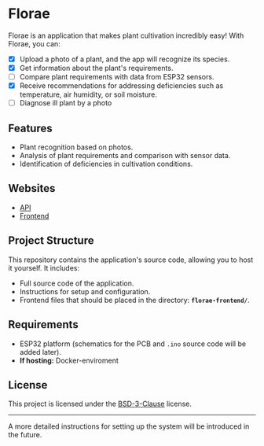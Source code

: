 # Florae

Florae is an application that makes plant cultivation incredibly easy! With Florae, you can:

- [X] Upload a photo of a plant, and the app will recognize its species.
- [X] Get information about the plant's requirements.
- [ ] Compare plant requirements with data from ESP32 sensors.
- [X] Receive recommendations for addressing deficiencies such as temperature, air humidity, or soil moisture.
- [ ] Diagnose ill plant by a photo

## Features

- Plant recognition based on photos.
- Analysis of plant requirements and comparison with sensor data.
- Identification of deficiencies in cultivation conditions.

## Websites
- [API](https://florae.dayfit.pl)
- [Frontend](https://day-fit.github.io/Florae)
## Project Structure

This repository contains the application's source code, allowing you to host it yourself. It includes:

- Full source code of the application.
- Instructions for setup and configuration.
- Frontend files that should be placed in the directory: **`florae-frontend/`**.

## Requirements

- ESP32 platform (schematics for the PCB and `.ino` source code will be added later).
- **If hosting:** Docker-enviroment

## License

This project is licensed under the [BSD-3-Clause](./LICENSE) license.

---

A more detailed instructions for setting up the system will be introduced in the future.
